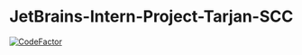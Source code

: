 # JetBrains-Intern-Project-Tarjan-SCC
[![CodeFactor](https://www.codefactor.io/repository/github/ladnerjonas/jetbrains-intern-project-tarjan-scc/badge?s=81648a0e18c9125b926457682b6e56cec5a1519e)](https://www.codefactor.io/repository/github/ladnerjonas/jetbrains-intern-project-tarjan-scc)
